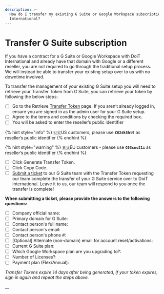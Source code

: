 ```yaml
---
description: >-
  How do I transfer my existing G Suite or Google Workspace subscription to DoiT
  International?
---
```


# Transfer G Suite subscription

If you have a contract for a G Suite or Google Workspace with DoiT International and already have that domain with Google or a different reseller, you are not required to go through the traditional setup process. We will instead be able to transfer your existing setup over to us with no downtime involved.

To transfer the management of your existing G Suite setup you will need to retrieve your Transfer Token from G Suite, you can retrieve your token by following the below steps:

* [ ] Go to the Retrieve [Transfer Token](http://admin.google.com/TransferToken) page. If you aren’t already logged in, ensure you are signed in as the admin user for your G Suite setup.
* [ ] Agree to the terms and conditions by checking the required box.
* [ ] You will be asked to enter the reseller’s public identifier

{% hint style="info" %}
🇺🇸US customers, please use **`C02dk8ht9`** as reseller’s public identifier
{% endhint %}

{% hint style="warning" %}
🇪🇺EU customers - please use **`C03cno21i`** as reseller’s public identifier
{% endhint %}

* [ ] Click Generate Transfer Token.
* [ ] Click Copy Code.
* [ ] [Submit a ticket](http://support.doit-intl.com/) to our G Suite team with the Transfer Token requesting our team complete the transfer of your G Suite service over to DoiT International. Leave it to us, our team will respond to you once the transfer is complete! 

**When submitting a ticket, please provide the answers to the following questions:**

* [ ] Company official name: 
* [ ] Primary domain for G Suite: 
* [ ] Contact person's full name:
* [ ] Contact person's email:
* [ ] Contact person's phone \#:
* [ ] \[Optional\] Alternate \(non-domain\) email for account reset/activations:
* [ ] Current G Suite plan:
* [ ] Which Google Workspace plan are you upgrading to?:
* [ ] Number of Licenses?:
* [ ] Payment plan \(Flex/Annual\):

_Transfer Tokens expire 14 days after being generated, if your token expires, sign in again and repeat the steps above._ 

\_\_

